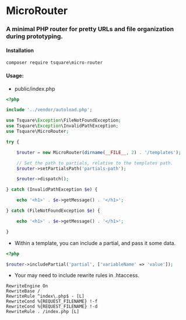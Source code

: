 # MicroRouter

### A minimal PHP router for pretty URLs and file organization during prototyping.

#### Installation

    composer require tsquare\micro-router

#### Usage:

- public/index.php

```php
<?php

include '../vendor/autoload.php';

use Tsquare\Exception\FileNotFoundException;
use Tsquare\Exception\InvalidPathException;
use Tsquare\MicroRouter;

try {

    $router = new MicroRouter(dirname(__FILE__, 2) . '/templates');

    // Set the path to partials, relative to the templates path.
    $router->setPartialsPath('partials-path');

    $router->dispatch();

} catch (InvalidPathException $e) {

    echo '<h1>' . $e->getMessage() . '</h1>';

} catch (FileNotFoundException $e) {

    echo '<h1>' . $e->getMessage() . '</h1>';

}
```

- Within a template, you can include a partial, and pass it some data.
```php
<?php

$router->includePartial('partial', ['variableName' => 'value']);

```

- Your may need to include rewrite rules in .htaccess.
```apacheconfig
RewriteEngine On
RewriteBase /
RewriteRule ^index\.php$ - [L]
RewriteCond %{REQUEST_FILENAME} !-f
RewriteCond %{REQUEST_FILENAME} !-d
RewriteRule . /index.php [L]
```
